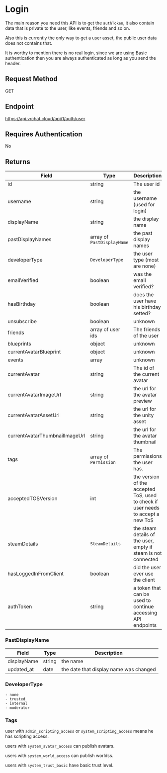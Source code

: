# Login

The main reason you need this API is to get the `authToken`, it also contain data that is private to the user, like events, friends and so on.

Also this is currently the only way to get a user asset, the public user data does not contains that.


It is worthy to mention there is no real login, since we are using Basic authentication then you are always authenticated as long as you send the header.

## Request Method 
GET

## Endpoint
https://api.vrchat.cloud/api/1/auth/user

## Requires Authentication
No

## Returns

Field | Type | Description
------|------|------------
id | string | The user id
username | string | the username (used for login)
displayName | string | the display name
pastDisplayNames | array of `PastDisplayName` | the past display names
developerType | `DeveloperType` | the user type (most are none)
emailVerified | boolean | was the email verified?
hasBirthday | boolean | does the user have his birthday setted?
unsubscribe | boolean | unknown
friends | array of user ids | The friends of the user
blueprints | object | unknown
currentAvatarBlueprint | object | unknown
events | array | unknown
currentAvatar | string | The id of the current avatar
currentAvatarImageUrl | string | the url for the avatar preview
currentAvatarAssetUrl | string | the url for the unity asset
currentAvatarThumbnailImageUrl | string | the url for the avatar thumbnail
tags | array of `Permission` | The permissions the user has. 
acceptedTOSVersion | int | the version of the accepted ToS, used to check if user needs to accept a new ToS
steamDetails | `SteamDetails` | the steam details of the user, empty if steam is not connected
hasLoggedInFromClient | boolean | did the user ever use the client 
authToken | string | a token that can be used to continue accessing API endpoints


### PastDisplayName
Field | Type | Description
------|------|------------
displayName | string | the name
updated_at | date | the date that display name was changed

### DeveloperType

    - none
    - trusted
    - internal
    - moderator 
    
### Tags

user with `admin_scripting_access` or `system_scripting_access` means he has scripting access.

users with `system_avatar_access` can publish avatars.

users with `system_world_access` can publish worldss.

users with `system_trust_basic` have basic trust level.
